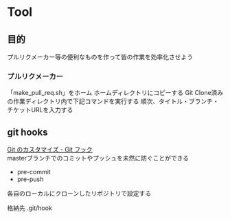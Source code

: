 # Tool

## 目的
プルリクメーカー等の便利なものを作って皆の作業を効率化させよう

### プルリクメーカー
「make_pull_req.sh」をホーム ホームディレクトリにコピーする
Git Clone済みの作業ディレクトリ内で下記コマンドを実行する
順次、タイトル・ブランチ・チケットURLを入力する

## git hooks
[
Git のカスタマイズ - Git フック](https://git-scm.com/book/ja/v2/Git-%E3%81%AE%E3%82%AB%E3%82%B9%E3%82%BF%E3%83%9E%E3%82%A4%E3%82%BA-Git-%E3%83%95%E3%83%83%E3%82%AF)  
masterブランチでのコミットやプッシュを未然に防ぐことができる
- pre-commit
- pre-push

各自のローカルにクローンしたリポジトリで設定する

格納先
.git/hook
